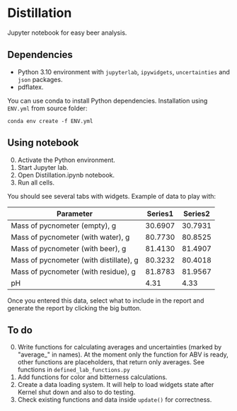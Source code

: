 # Distillation
Jupyter notebook for easy beer analysis.

## Dependencies
* Python 3.10 environment with `jupyterlab`, `ipywidgets`, `uncertainties` and `json` packages.
* pdflatex.

You can use conda to install Python dependencies. Installation using `ENV.yml` from source folder:

```shell
conda env create -f ENV.yml
```
## Using notebook
0) Activate the Python environment.
1) Start Jupyter lab.
2) Open Distillation.ipynb notebook.
3) Run all cells.

You should see several tabs with widgets. Example of data to play with:

| Parameter                                | Series1 | Series2 |
|-----------------------------------------|---------|---------|
| Mass of pycnometer (empty), g           | 30.6907 | 30.7931 |
| Mass of pycnometer (with water), g      | 80.7730 | 80.8525 |
| Mass of pycnometer (with beer), g       | 81.4130 | 81.4907 |
| Mass of pycnometer (with distillate), g | 80.3232 | 80.4018 |
| Mass of pycnometer (with residue), g    | 81.8783 | 81.9567 |
| pH                                      | 4.31    | 4.33    |

Once you entered this data, select what to include in the report and generate the report by clicking the big button.

## To do
0) Write functions for calculating averages and uncertainties (marked by "average_" in names). At the moment only the function for ABV is ready, other functions are placeholders, that return only averages. See functions in `defined_lab_functions.py`
1) Add functions for color and bitterness calculations.
2) Create a data loading system. It will help to load widgets state after Kernel shut down and also to do testing.
3) Check existing functions and data inside `update()` for correctness.